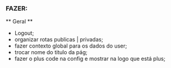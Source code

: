 ### FAZER:

** Geral **
- Logout;
- organizar rotas publicas | privadas;
- fazer contexto global para os dados do user;
- trocar nome do titulo da pág;
- fazer o plus code na config e mostrar na logo que está plus;